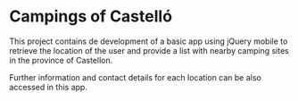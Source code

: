 # Campings of Castelló

This project contains de development of a basic app using jQuery mobile to retrieve the location of the user and provide a list with nearby camping sites in the province of Castellon.

Further information and contact details for each location can be also accessed in this app.
